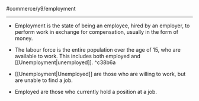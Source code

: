 #commerce/y9/employment 

---
- Employment is the state of being an employee, hired by an employer, to perform work in exchange for compensation, usually in the form of money.

- The labour force is the entire population over the age of 15, who are available to work. This includes both employed and [[Unemployment|unemployed]].
 ^c38b6a
 
- [[Unemployment|Unemployed]] are those who are willing to work, but are unable to find a job.

- Employed are those who currently hold a position at a job.

